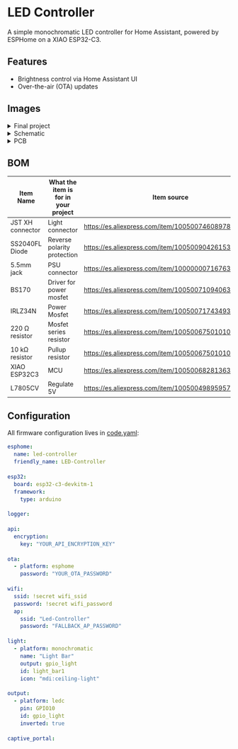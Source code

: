 # LED Controller
A simple monochromatic LED controller for Home Assistant, powered by ESPHome on a XIAO ESP32-C3.

## Features
- Brightness control via Home Assistant UI  
- Over-the-air (OTA) updates  

## Images
<details>
  <summary>Final project</summary>

  ![Final](assets/prototypeCase.jpg)
</details>
<details>
  <summary>Schematic</summary>

  ![schematic](assets/Schematic.png)
</details>
<details>
  <summary>PCB</summary>
  
  ![PCB design](assets/PCBEDA.png)
  ![PCB render](assets/PCB.png)
</details>


## BOM
| Item Name           | What the item is for in your project | Item source                                                                 | Item price     | Total Price     |
|---------------------|--------------------------------------|-----------------------------------------------------------------------------|----------------|-----------------|
| JST XH connector    | Light connector                      | https://es.aliexpress.com/item/10050074608978V65.html                       | 1.22€          | 23.48€          |
| SS2040FL Diode      | Reverse polarity protection          | https://es.aliexpress.com/item/1005009042615388.html                        | 5.39€          | 26.9 USD        |
| 5.5mm jack          | PSU connector                        | https://es.aliexpress.com/item/10000000716763.html                          | 1.39€          |                 |
| BS170               | Driver for power mosfet              | https://es.aliexpress.com/item/1005007109406326.html                        | 1.44€          |                 |
| IRLZ34N             | Power Mosfet                         | https://es.aliexpress.com/item/1005007174349301.html                        | 1.90€          |                 |
| 220 Ω resistor      | Mosfet series resistor               | https://es.aliexpress.com/item/1005006750101049.html                        | 1.08€          |                 |
| 10 kΩ resistor      | Pullup resistor                      | https://es.aliexpress.com/item/1005006750101049.html                        | 1.08€          |                 |
| XIAO ESP32C3        | MCU                                  | https://es.aliexpress.com/item/1005006828136326.html                        | 8.29€          |                 |
| L7805CV             | Regulate 5V                          | https://es.aliexpress.com/item/1005004989595789.html                        | 1.69€          |                 |




## Configuration

All firmware configuration lives in [code.yaml](code.yaml):

```yaml
esphome:
  name: led-controller
  friendly_name: LED-Controller

esp32:
  board: esp32-c3-devkitm-1
  framework:
    type: arduino

logger:

api:
  encryption:
    key: "YOUR_API_ENCRYPTION_KEY"

ota:
  - platform: esphome
    password: "YOUR_OTA_PASSWORD"

wifi:
  ssid: !secret wifi_ssid
  password: !secret wifi_password
  ap:
    ssid: "Led-Controller"
    password: "FALLBACK_AP_PASSWORD"

light:
  - platform: monochromatic
    name: "Light Bar"
    output: gpio_light
    id: light_bar1
    icon: "mdi:ceiling-light"

output:
  - platform: ledc
    pin: GPIO10
    id: gpio_light
    inverted: true

captive_portal:
```